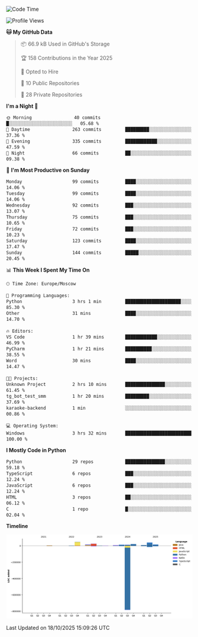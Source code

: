 <!--START_SECTION:waka-->
![Code Time](http://img.shields.io/badge/Code%20Time-834%20hrs%2018%20mins-blue)

![Profile Views](http://img.shields.io/badge/Profile%20Views-1-blue)

**🐱 My GitHub Data** 

> 📦 66.9 kB Used in GitHub's Storage 
 > 
> 🏆 158 Contributions in the Year 2025
 > 
> 💼 Opted to Hire
 > 
> 📜 10 Public Repositories 
 > 
> 🔑 28 Private Repositories 
 > 
**I'm a Night 🦉** 

```text
🌞 Morning                40 commits          █░░░░░░░░░░░░░░░░░░░░░░░░   05.68 % 
🌆 Daytime                263 commits         █████████░░░░░░░░░░░░░░░░   37.36 % 
🌃 Evening                335 commits         ████████████░░░░░░░░░░░░░   47.59 % 
🌙 Night                  66 commits          ██░░░░░░░░░░░░░░░░░░░░░░░   09.38 % 
```
📅 **I'm Most Productive on Sunday** 

```text
Monday                   99 commits          ████░░░░░░░░░░░░░░░░░░░░░   14.06 % 
Tuesday                  99 commits          ████░░░░░░░░░░░░░░░░░░░░░   14.06 % 
Wednesday                92 commits          ███░░░░░░░░░░░░░░░░░░░░░░   13.07 % 
Thursday                 75 commits          ███░░░░░░░░░░░░░░░░░░░░░░   10.65 % 
Friday                   72 commits          ███░░░░░░░░░░░░░░░░░░░░░░   10.23 % 
Saturday                 123 commits         ████░░░░░░░░░░░░░░░░░░░░░   17.47 % 
Sunday                   144 commits         █████░░░░░░░░░░░░░░░░░░░░   20.45 % 
```


📊 **This Week I Spent My Time On** 

```text
🕑︎ Time Zone: Europe/Moscow

💬 Programming Languages: 
Python                   3 hrs 1 min         █████████████████████░░░░   85.30 % 
Other                    31 mins             ████░░░░░░░░░░░░░░░░░░░░░   14.70 % 

🔥 Editors: 
VS Code                  1 hr 39 mins        ████████████░░░░░░░░░░░░░   46.99 % 
PyCharm                  1 hr 21 mins        ██████████░░░░░░░░░░░░░░░   38.55 % 
Word                     30 mins             ████░░░░░░░░░░░░░░░░░░░░░   14.47 % 

🐱‍💻 Projects: 
Unknown Project          2 hrs 10 mins       ███████████████░░░░░░░░░░   61.45 % 
tg_bot_test_smm          1 hr 20 mins        █████████░░░░░░░░░░░░░░░░   37.69 % 
karaoke-backend          1 min               ░░░░░░░░░░░░░░░░░░░░░░░░░   00.86 % 

💻 Operating System: 
Windows                  3 hrs 32 mins       █████████████████████████   100.00 % 
```

**I Mostly Code in Python** 

```text
Python                   29 repos            ███████████████░░░░░░░░░░   59.18 % 
TypeScript               6 repos             ███░░░░░░░░░░░░░░░░░░░░░░   12.24 % 
JavaScript               6 repos             ███░░░░░░░░░░░░░░░░░░░░░░   12.24 % 
HTML                     3 repos             ██░░░░░░░░░░░░░░░░░░░░░░░   06.12 % 
C                        1 repo              █░░░░░░░░░░░░░░░░░░░░░░░░   02.04 % 
```



**Timeline**

![Lines of Code chart](https://raw.githubusercontent.com/adlemx/adlemx/main/assets/bar_graph.png)


 Last Updated on 18/10/2025 15:09:26 UTC
<!--END_SECTION:waka-->
